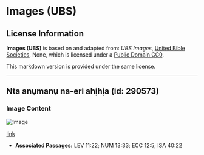 # Images (UBS)

## License Information

**Images (UBS)** is based on and adapted from: _UBS Images_, [United Bible Societies](https://unitedbiblesocieties.org/), None, which is licensed under a [Public Domain CC0](https://creativecommons.org/public-domain/cc0/).

This markdown version is provided under the same license.



--------------------------------

## Nta anụmanụ na-eri ahịhịa (id: 290573)

### Image Content

![Image](https://cdn.aquifer.bible/aquifer-content/resources/Media/WEB-0274_grasshopper.jpg)

[link](https://cdn.aquifer.bible/aquifer-content/resources/Media/WEB-0274_grasshopper.jpg)

* **Associated Passages:** LEV 11:22; NUM 13:33; ECC 12:5; ISA 40:22

